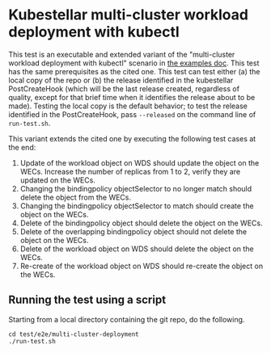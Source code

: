 # Kubestellar multi-cluster workload deployment with kubectl

This test is an executable and extended variant of the "multi-cluster workload deployment with kubectl" scenario in [the examples doc](../../../docs/content/v0.20/examples.md). This test has the same prerequisites as the cited one. This test can test either (a) the  local copy of the repo or (b) the release identified in the kubestellar PostCreateHook (which will be the last release created, regardless of quality, except for that brief time when it identifies the release about to be made). Testing the local copy is the default behavior; to test the release identified in the PostCreateHook, pass `--released` on the command line of `run-test.sh`.

This variant extends the cited one by executing the following test cases at the end:
1. Update of the workload object on WDS should update the object on the WECs. Increase the number of replicas from 1 to 2, verify they are updated on the WECs.
2. Changing the bindingpolicy objectSelector to no longer match should delete the object from the WECs.
3. Changing the bindingpolicy objectSelector to match should create the object on the WECs.
4. Delete of the bindingpolicy object should delete the object on the WECs.
5. Delete of the overlapping bindingpolicy object should not delete the object on the WECs.
6. Delete of the workload object on WDS should delete the object on the WECs.
7. Re-create of the workload object on WDS should re-create the object on the WECs.

## Running the test using a script

Starting from a local directory containing the git repo, do the following.

```
cd test/e2e/multi-cluster-deployment
./run-test.sh
```
